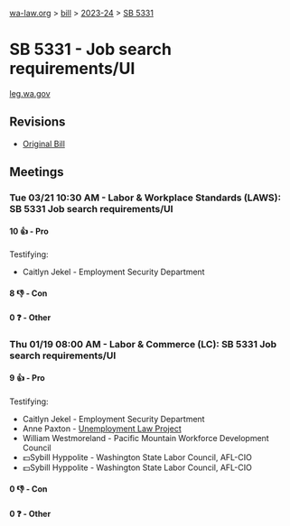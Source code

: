 [wa-law.org](/) > [bill](/bill/) > [2023-24](/bill/2023-24/) > [SB 5331](/bill/2023-24/sb/5331/)

# SB 5331 - Job search requirements/UI
[leg.wa.gov](https://app.leg.wa.gov/billsummary?BillNumber=5331&Year=2023&Initiative=false)

## Revisions
* [Original Bill](1/)

## Meetings
### Tue 03/21 10:30 AM - Labor & Workplace Standards (LAWS): SB 5331 Job search requirements/UI
#### 10 👍 - Pro
Testifying:
* Caitlyn Jekel - Employment Security Department

#### 8 👎 - Con

#### 0 ❓ - Other

### Thu 01/19 08:00 AM - Labor & Commerce (LC): SB 5331 Job search requirements/UI
#### 9 👍 - Pro
Testifying:
* Caitlyn Jekel - Employment Security Department
* Anne Paxton - [Unemployment Law Project](/org/unemployment_law_project/)
* William Westmoreland - Pacific Mountain Workforce Development Council
* 💵Sybill Hyppolite - Washington State Labor Council, AFL-CIO
* 💵Sybill Hyppolite - Washington State Labor Council, AFL-CIO

#### 0 👎 - Con

#### 0 ❓ - Other
